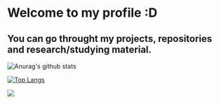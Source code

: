 # Welcome to my profile :D

## You can go throught my projects, repositories and research/studying material.

![Anurag's github stats](https://github-readme-stats.vercel.app/api?username=wagnercaetano&show_icons=true&theme=radical&bg_color=050F1A&text_color=ffffff)

[![Top Langs](https://github-readme-stats.vercel.app/api/top-langs/?username=wagnercaetano&layout=compact&bg_color=050F1A&text_color=ffffff)](https://github.com/anuraghazra/github-readme-stats)

![](https://komarev.com/ghpvc/?username=wagnercaetano&color=blue&style=flat&text_color=050F1A)
